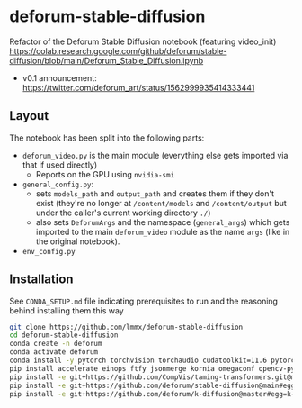 # deforum-stable-diffusion

Refactor of the Deforum Stable Diffusion notebook (featuring video_init) https://colab.research.google.com/github/deforum/stable-diffusion/blob/main/Deforum_Stable_Diffusion.ipynb

- v0.1 announcement: https://twitter.com/deforum_art/status/1562999935414333441

## Layout

The notebook has been split into the following parts:

- `deforum_video.py` is the main module (everything else gets imported via that if used directly)
  - Reports on the GPU using `nvidia-smi`
- `general_config.py`:
  - sets `models_path` and `output_path` and creates them if they don't exist (they're no longer at
    `/content/models` and `/content/output` but under the caller's current working directory `./`)
  - also sets `DeforumArgs` and the namespace (`general_args`) which gets imported to the main
    `deforum_video` module as the name `args` (like in the original notebook).
- `env_config.py` 

## Installation

See `CONDA_SETUP.md` file indicating prerequisites to run and the reasoning behind installing them this way

```sh
git clone https://github.com/lmmx/deforum-stable-diffusion
cd deforum-stable-diffusion
conda create -n deforum
conda activate deforum
conda install -y pytorch torchvision torchaudio cudatoolkit=11.6 pytorch-lightning -c pytorch -c conda-forge
pip install accelerate einops ftfy jsonmerge kornia omegaconf opencv-python pandas resize-right torchdiffeq torchmetrics torchtext==0.2.3 transformers
pip install -e git+https://github.com/CompVis/taming-transformers.git@master#egg=taming-transformers
pip install -e git+https://github.com/deforum/stable-diffusion@main#egg=latent-diffusion
pip install -e git+https://github.com/deforum/k-diffusion@master#egg=k-diffusion
```
